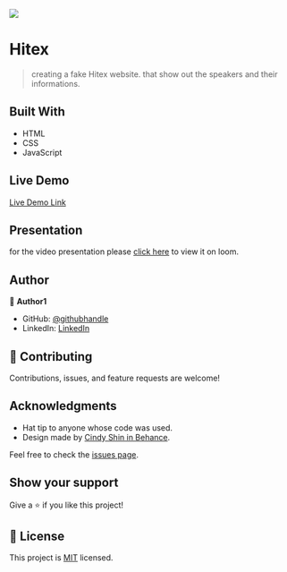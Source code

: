 ![](https://img.shields.io/badge/Microverse-blueviolet)

# Hitex

> creating a fake Hitex website. that show out the speakers and their informations.


## Built With

- HTML
- CSS
- JavaScript

## Live Demo
[Live Demo Link](https://mhamad-raad.github.io/TedEx/)

## Presentation
for the video presentation please [click here](https://www.loom.com/share/335874fd7f2749deaceade52cafb9579) to view it on loom.

## Author

👤 **Author1**

- GitHub: [@githubhandle](https://github.com/Mhamad-Raad/)
- LinkedIn: [LinkedIn](https://www.linkedin.com/in/mhamad-raad-446a75227/)


## 🤝 Contributing

Contributions, issues, and feature requests are welcome!

## Acknowledgments

- Hat tip to anyone whose code was used.
- Design made by [Cindy Shin in Behance](https://www.behance.net/adagio07).

Feel free to check the [issues page](../../issues/).

## Show your support

Give a ⭐️ if you like this project!

## 📝 License

This project is [MIT](./LICENSE) licensed.


